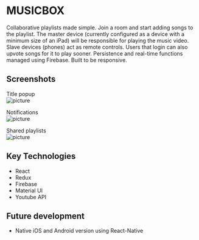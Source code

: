 # MUSICBOX
Collaborative playlists made simple. Join a room and start adding songs to the playlist. The master device (currently configured as a device with a minimum size of an iPad) will be responsible for playing the music video. Slave devices (phones) act as remote controls. Users that login can also upvote songs for it to play sooner. Persistence and real-time functions managed using Firebase. Built to be responsive.

## Screenshots
Title popup  
![picture](https://cdn.pbrd.co/images/49eYJ6THT.png)

Notifications  
![picture](https://cdn.pbrd.co/images/49emygbhb.png)

Shared playlists  
![picture](https://cdn.pbrd.co/images/49fzrqZmi.png)

## Key Technologies
* React
* Redux
* Firebase
* Material UI
* Youtube API

## Future development
* Native iOS and Android version using React-Native
